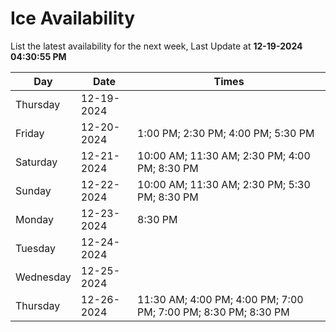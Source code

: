 # Ice Availability

List the latest availability for the next week, Last Update at **12-19-2024 04:30:55 PM**

| Day         | Date        | Times       |
| ----------- | ----------- | ----------- |
|Thursday|12-19-2024||
|Friday|12-20-2024|1:00 PM; 2:30 PM; 4:00 PM; 5:30 PM|
|Saturday|12-21-2024|10:00 AM; 11:30 AM; 2:30 PM; 4:00 PM; 8:30 PM|
|Sunday|12-22-2024|10:00 AM; 11:30 AM; 2:30 PM; 5:30 PM; 8:30 PM|
|Monday|12-23-2024|8:30 PM|
|Tuesday|12-24-2024||
|Wednesday|12-25-2024||
|Thursday|12-26-2024|11:30 AM; 4:00 PM; 4:00 PM; 7:00 PM; 7:00 PM; 8:30 PM; 8:30 PM|
